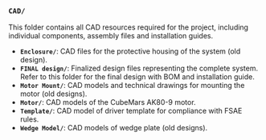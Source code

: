 ### **`CAD/`**
This folder contains all CAD resources required for the project, including individual components, assembly files and installation guides.
- **`Enclosure/`**: CAD files for the protective housing of the system (old design).
- **`FINAL design/`**: Finalized design files representing the complete system. Refer to this folder for the final design with BOM and installation guide.
- **`Motor Mount/`**: CAD models and technical drawings for mounting the motor (old designs).
- **`Motor/`**: CAD models of the CubeMars AK80-9 motor.
- **`Template/`**: CAD model of driver template for compliance with FSAE rules.
- **`Wedge Model/`**: CAD models of wedge plate (old designs).
